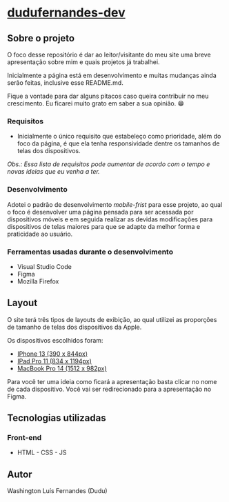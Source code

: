 # [dudufernandes-dev](https://dudufernandes-dev.vercel.app/)

## Sobre o projeto

O foco desse repositório é dar ao leitor/visitante do meu site uma breve apresentação sobre mim e quais projetos já trabalhei.

Inicialmente a página está em desenvolvimento e muitas mudanças ainda serão feitas, inclusive esse README.md.

Fique a vontade para dar alguns pitacos caso queira contribuir no meu crescimento. Eu ficarei muito grato em saber a sua opinião. :grin:

### Requisitos

* Inicialmente o único requisito que estabeleço como prioridade, além do foco da página, é que ela tenha responsividade dentre os tamanhos de telas dos dispositivos.

*Obs.: Essa lista de requisitos pode aumentar de acordo com o tempo e novas ideias que eu venha a ter.*

### Desenvolvimento

Adotei o padrão de desenvolvimento *mobile-frist* para esse projeto, ao qual o foco é desenvolver uma página pensada para ser acessada por dispositivos móveis e em seguida realizar as devidas modificações para dispositivos de telas maiores para que se adapte da melhor forma e praticidade ao usuário.

### Ferramentas usadas durante o desenvolvimento

* Visual Studio Code
* Figma
* Mozilla Firefox

## Layout

O site terá três tipos de layouts de exibição, ao qual utilizei as proporções de tamanho de telas dos dispositivos da Apple.

Os dispositivos escolhidos foram:

* [IPhone 13 (390 x 844px)](https://www.figma.com/proto/hFXuefhmaJvhuY06hmoigD/Design-site-portfolio?page-id=30%3A120&node-id=30%3A281&starting-point-node-id=30%3A281)
* [IPad Pro 11 (834 x 1194px)](https://www.figma.com/proto/hFXuefhmaJvhuY06hmoigD/Design-site-portfolio?page-id=0%3A1&node-id=2%3A17&starting-point-node-id=2%3A17)
* [MacBook Pro 14 (1512 x 982px)](https://www.figma.com/proto/hFXuefhmaJvhuY06hmoigD/Design-site-portfolio?page-id=38%3A2&node-id=39%3A4&scaling=scale-down)

Para você ter uma ideia como ficará a apresentação basta clicar no nome de cada dispositivo. Você vai ser redirecionado para a apresentação no Figma.

## Tecnologias utilizadas

### Front-end

* HTML - CSS - JS

## Autor

Washington Luís Fernandes (Dudu)
